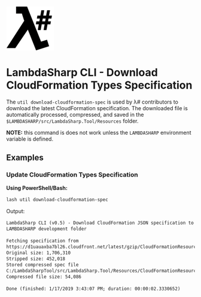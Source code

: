 ![λ#](../../../Docs/LambdaSharpLogo.png)

# LambdaSharp CLI - Download CloudFormation Types Specification

The `util download-cloudformation-spec` is used by λ# contributors to download the latest CloudFormation specification. The downloaded file is automatically processed, compressed, and saved in the `$LAMBDASHARP/src/LambdaSharp.Tool/Resources` folder.

**NOTE:** this command is does not work unless the `LAMBDASHARP` environment variable is defined.

## Examples

### Update CloudFormation Types Specification

__Using PowerShell/Bash:__
```bash
lash util download-cloudformation-spec
```

Output:
```
LambdaSharp CLI (v0.5) - Download CloudFormation JSON specification to LAMBDASHARP development folder

Fetching specification from https://d1uauaxba7bl26.cloudfront.net/latest/gzip/CloudFormationResourceSpecification.json
Original size: 1,706,310
Stripped size: 452,018
Stored compressed spec file C:/LambdaSharpTool/src/LambdaSharp.Tool/Resources/CloudFormationResourceSpecification.json.gz
Compressed file size: 54,086

Done (finished: 1/17/2019 3:43:07 PM; duration: 00:00:02.3330652)
```
